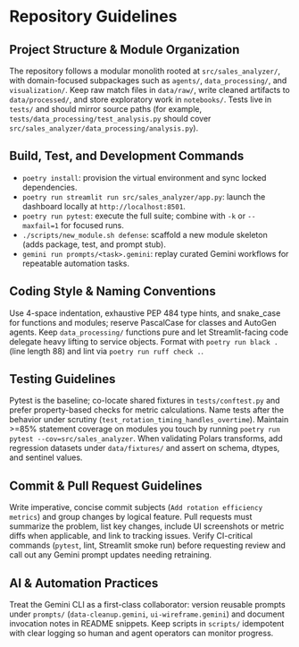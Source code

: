 # Repository Guidelines

## Project Structure & Module Organization
The repository follows a modular monolith rooted at `src/sales_analyzer/`, with domain-focused subpackages such as `agents/`, `data_processing/`, and `visualization/`. Keep raw match files in `data/raw/`, write cleaned artifacts to `data/processed/`, and store exploratory work in `notebooks/`. Tests live in `tests/` and should mirror source paths (for example, `tests/data_processing/test_analysis.py` should cover `src/sales_analyzer/data_processing/analysis.py`).

## Build, Test, and Development Commands
- `poetry install`: provision the virtual environment and sync locked dependencies.
- `poetry run streamlit run src/sales_analyzer/app.py`: launch the dashboard locally at `http://localhost:8501`.
- `poetry run pytest`: execute the full suite; combine with `-k` or `--maxfail=1` for focused runs.
- `./scripts/new_module.sh defense`: scaffold a new module skeleton (adds package, test, and prompt stub).
- `gemini run prompts/<task>.gemini`: replay curated Gemini workflows for repeatable automation tasks.

## Coding Style & Naming Conventions
Use 4-space indentation, exhaustive PEP 484 type hints, and snake_case for functions and modules; reserve PascalCase for classes and AutoGen agents. Keep `data_processing/` functions pure and let Streamlit-facing code delegate heavy lifting to service objects. Format with `poetry run black .` (line length 88) and lint via `poetry run ruff check .`.

## Testing Guidelines
Pytest is the baseline; co-locate shared fixtures in `tests/conftest.py` and prefer property-based checks for metric calculations. Name tests after the behavior under scrutiny (`test_rotation_timing_handles_overtime`). Maintain >=85% statement coverage on modules you touch by running `poetry run pytest --cov=src/sales_analyzer`. When validating Polars transforms, add regression datasets under `data/fixtures/` and assert on schema, dtypes, and sentinel values.

## Commit & Pull Request Guidelines
Write imperative, concise commit subjects (`Add rotation efficiency metrics`) and group changes by logical feature. Pull requests must summarize the problem, list key changes, include UI screenshots or metric diffs when applicable, and link to tracking issues. Verify CI-critical commands (`pytest`, lint, Streamlit smoke run) before requesting review and call out any Gemini prompt updates needing retraining.

## AI & Automation Practices
Treat the Gemini CLI as a first-class collaborator: version reusable prompts under `prompts/` (`data-cleanup.gemini`, `ui-wireframe.gemini`) and document invocation notes in README snippets. Keep scripts in `scripts/` idempotent with clear logging so human and agent operators can monitor progress.
